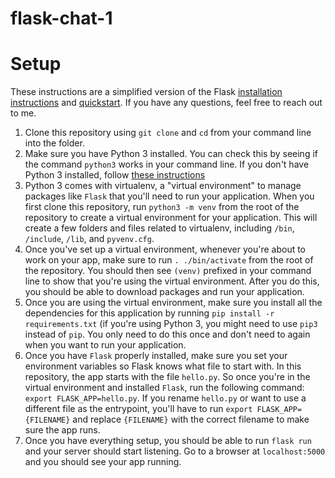 # flask-chat-1

# Setup
These instructions are a simplified version of the Flask [installation instructions](https://flask.palletsprojects.com/en/1.1.x/installation/) and [quickstart](https://flask.palletsprojects.com/en/1.1.x/quickstart/). If you have any questions, feel free to reach out to me.

1. Clone this repository using `git clone` and `cd` from your command line into the folder.
2. Make sure you have Python 3 installed. You can check this by seeing if the command `python3` works in your command line. If you don't have Python 3 installed, follow [these instructions](https://realpython.com/installing-python/)
3. Python 3 comes with virtualenv, a "virtual environment" to manage packages like `Flask` that you'll need to run your application. When you first clone this repository, run `python3 -m venv` from the root of the repository to create a virtual environment for your application. This will create a few folders and files related to virtualenv, including `/bin`, `/include`, `/lib`, and `pyvenv.cfg`.
4. Once you've set up a virtual environment, whenever you're about to work on your app, make sure to run `. ./bin/activate` from the root of the repository. You should then see `(venv)` prefixed in your command line to show that you're using the virtual environment. After you do this, you should be able to download packages and run your application.
5. Once you are using the virtual environment, make sure you install all the dependencies for this application by running `pip install -r requirements.txt` (if you're using Python 3, you might need to use `pip3` instead of `pip`. You only need to do this once and don't need to again when you want to run your application.
6. Once you have `Flask` properly installed, make sure you set your environment variables so Flask knows what file to start with. In this repository, the app starts with the file `hello.py`. So once you're in the virtual environment and installed `Flask`, run the following command: `export FLASK_APP=hello.py`. If you rename `hello.py` or want to use a different file as the entrypoint, you'll have to run `export FLASK_APP={FILENAME}` and replace `{FILENAME}` with the correct filename to make sure the app runs.
7. Once you have everything setup, you should be able to run `flask run` and your server should start listening. Go to a browser at `localhost:5000` and you should see your app running.

